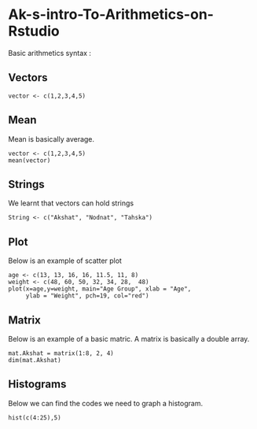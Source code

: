 # Ak-s-intro-To-Arithmetics-on-Rstudio

Basic arithmetics syntax : 
## Vectors

```{r}
vector <- c(1,2,3,4,5)
```

## Mean
Mean is basically average.

```{r}
vector <- c(1,2,3,4,5)
mean(vector)
```

## Strings
We learnt that vectors can hold strings

```{r}
String <- c("Akshat", "Nodnat", "Tahska")
```

## Plot
Below is an example of scatter plot

```{r}
age <- c(13, 13, 16, 16, 11.5, 11, 8)
weight <- c(48, 60, 50, 32, 34, 28,  48)
plot(x=age,y=weight, main="Age Group", xlab = "Age", 
     ylab = "Weight", pch=19, col="red")
```

## Matrix
Below is an example of a basic matric. A matrix is basically a double array.
```{r}
mat.Akshat = matrix(1:8, 2, 4)
dim(mat.Akshat)
```

## Histograms
Below we can find the codes we need to graph a histogram. 

```{r}
hist(c(4:25),5)
```
